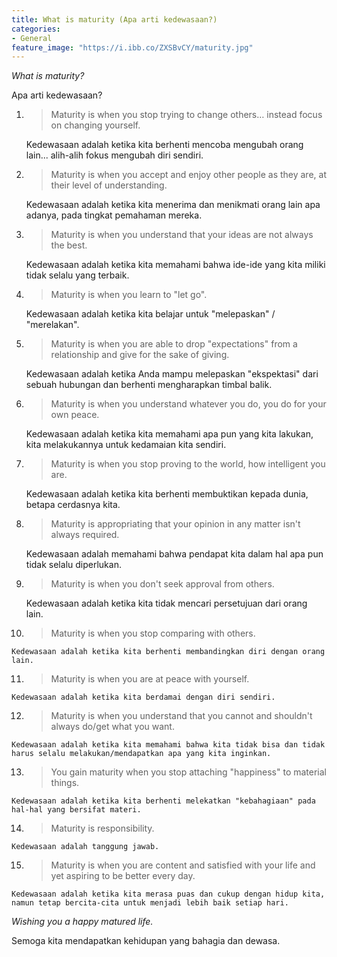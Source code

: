 ```yaml
---
title: What is maturity (Apa arti kedewasaan?)
categories:
- General
feature_image: "https://i.ibb.co/ZXSBvCY/maturity.jpg"
--- 
```


_What is maturity?_

Apa arti kedewasaan?

<!-- more -->

1.  > Maturity is when you stop trying to change others… instead focus on changing yourself.
    
    Kedewasaan adalah ketika kita berhenti mencoba mengubah orang lain... alih-alih fokus mengubah diri sendiri.
    
2.  > Maturity is when you accept and enjoy other people as they are, at their level of understanding.
    
    Kedewasaan adalah ketika kita menerima dan menikmati orang lain apa adanya, pada tingkat pemahaman mereka.
    
3.  > Maturity is when you understand that your ideas are not always the best.
    
    Kedewasaan adalah ketika kita memahami bahwa ide-ide yang kita miliki tidak selalu yang terbaik.
    
4.  > Maturity is when you learn to "let go".
    
    Kedewasaan adalah ketika kita belajar untuk "melepaskan" / "merelakan".
    
5.  > Maturity is when you are able to drop "expectations" from a relationship and give for the sake of giving.
    
    Kedewasaan adalah ketika Anda mampu melepaskan "ekspektasi" dari sebuah hubungan dan berhenti mengharapkan timbal balik.
    
6.  > Maturity is when you understand whatever you do, you do for your own peace.
    
    Kedewasaan adalah ketika kita memahami apa pun yang kita lakukan, kita melakukannya untuk kedamaian kita sendiri.
    
7.  > Maturity is when you stop proving to the world, how intelligent you are.
    
    Kedewasaan adalah ketika kita berhenti membuktikan kepada dunia, betapa cerdasnya kita.
    
8.  > Maturity is appropriating that your opinion in any matter isn't always required.
    
    Kedewasaan adalah memahami bahwa pendapat kita dalam hal apa pun tidak selalu diperlukan.
    
9.  > Maturity is when you don't seek approval from others.
    
    Kedewasaan adalah ketika kita tidak mencari persetujuan dari orang lain.
    
10.  > Maturity is when you stop comparing with others.
    
    Kedewasaan adalah ketika kita berhenti membandingkan diri dengan orang lain.
    
11.  > Maturity is when you are at peace with yourself.
    
    Kedewasaan adalah ketika kita berdamai dengan diri sendiri.
    
12.  > Maturity is when you understand that you cannot and shouldn't always do/get what you want.
    
    Kedewasaan adalah ketika kita memahami bahwa kita tidak bisa dan tidak harus selalu melakukan/mendapatkan apa yang kita inginkan.
    
13.  > You gain maturity when you stop attaching "happiness" to material things.
    
    Kedewasaan adalah ketika kita berhenti melekatkan "kebahagiaan" pada hal-hal yang bersifat materi.
    
14.  > Maturity is responsibility.
    
    Kedewasaan adalah tanggung jawab.
    
15.  > Maturity is when you are content and satisfied with your life and yet aspiring to be better every day.
    
    Kedewasaan adalah ketika kita merasa puas dan cukup dengan hidup kita, namun tetap bercita-cita untuk menjadi lebih baik setiap hari.
    

  

_Wishing you a happy matured life._

Semoga kita mendapatkan kehidupan yang bahagia dan dewasa.